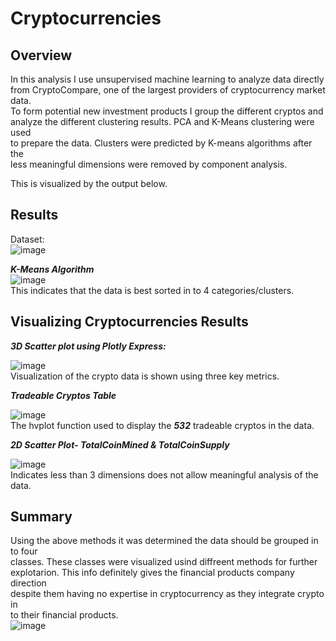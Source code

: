 # Cryptocurrencies

## Overview
In this analysis I use unsupervised machine learning to analyze data directly  
from CryptoCompare, one of the largest providers of cryptocurrency market data.  
To form potential new investment products I group the different cryptos and  
analyze the different clustering results. PCA and K-Means clustering were used  
to prepare the data. Clusters were predicted by K-means algorithms after the  
less meaningful dimensions were removed by component analysis.  
  
This is visualized by the output below.  

## Results
Dataset:  
![image](https://user-images.githubusercontent.com/91306342/156950019-45d69ea0-ec8a-4ff7-aeeb-d0c6415086f7.png)  

***K-Means Algorithm***  
![image](https://user-images.githubusercontent.com/91306342/156950318-01a426ae-cced-4fdd-b0cb-9e491519844e.png)  
This indicates that the data is best sorted in to 4 categories/clusters.  

## Visualizing Cryptocurrencies Results

***3D Scatter plot using Plotly Express:***  

![image](https://user-images.githubusercontent.com/91306342/156950519-25d8d213-0116-48f1-9ab7-b1164432756a.png)  
Visualization of the crypto data is shown using three key metrics.  

***Tradeable Cryptos Table***  

![image](https://user-images.githubusercontent.com/91306342/156951158-ecaea676-49bc-4bd7-8d37-eab064e6c36c.png)  
The hvplot function used to display the ***532*** tradeable cryptos in the data.  

***2D Scatter Plot- TotalCoinMined & TotalCoinSupply***  

![image](https://user-images.githubusercontent.com/91306342/156951476-fe24ecf3-d2b9-4efd-8d52-74775e58eb6f.png)  
Indicates less than 3 dimensions does not allow meaningful analysis of the data.  


## Summary  
Using the above methods it was determined the data should be grouped in to four  
classes. These classes were visualized usind diffreent methods for further  
explotarion. This info definitely gives the financial products company direction  
despite them having no expertise in cryptocurrency as they integrate crypto in  
to their financial products.  
![image](https://user-images.githubusercontent.com/91306342/156952541-2fe2f071-73fe-424f-be3c-5bc1e892cedd.png)  
